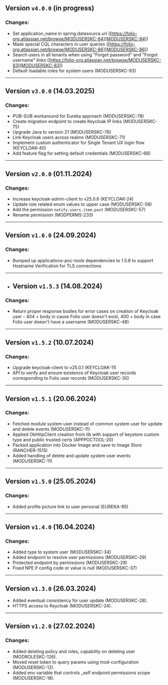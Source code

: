 ## Version `v4.0.0` (in progress)
### Changes:
* Set application\_name in spring.datasource.url ([https://folio-org.atlassian.net/browse/MODUSERSKC-84](MODUSERSKC-84))
* Mask special CQL characters in user queries ([https://folio-org.atlassian.net/browse/MODUSERSKC-86](MODUSERSKC-86))
* Search users in all tenants when using "Forgot password" and "Forgot username" links ([https://folio-org.atlassian.net/browse/MODUSERSKC-83](MODUSERSKC-83))
* Default loadable roles for system users (MODUSERSKC-93)
---

## Version `v3.0.0` (14.03.2025)
### Changes:
* PUB-SUB workaround for Eureka approach (MODUSERSKC-78)
* Create migration endpoint to create Keycloak IP links (MODUSERSKC-75)
* Upgrade Java to version 21 (MODUSERSKC-76)
* Link Keycloak users across realms (MODUSERSKC-71)
* Implement custom authenticator for Single Tenant UX login flow (KEYCLOAK-40)
* Add feature flag for setting default credentials (MODUSERSKC-68)
---

## Version `v2.0.0` (01.11.2024)
### Changes:
* Increase keycloak-admin-client to v25.0.6 (KEYCLOAK-24)
* Update role related enum values to upper case (MODUSERSKC-58)
* Add the permission `notify.users.item.post` (MODUSERSKC-57)
* Rename permission (MODPERMS-233)
---

## Version `v1.6.0` (24.09.2024)
### Changes:
*  Bumped up applications-poc-tools dependencies to 1.5.6 to support Hostname Verification for TLS connections
---

* ## Version `v1.5.3` (14.08.2024)
### Changes:
* Return proper response bodies for error cases on creation of Keycloak user - 404 + body in cause Folio user doesn't exist, 400 + body in case Folio user doesn't have a username (MODUSERSKC-48)
---

## Version `v1.5.2` (10.07.2024)
### Changes:
* Upgrade keycloak-client to v25.0.1 (KEYCLOAK-11)
* API to verify and ensure existence of Keycloak user records corresponding to Folio user records (MODUSERSKC-30)

---
## Version `v1.5.1` (20.06.2024)
### Changes:
* Fetched module system user instead of common system user for update and delete events (MODUSERSKC-11)
* Applied OkHttpClient creation from lib with support of keystore custom type and public trusted certs (APPPOCTOOL-20)
* Packed application into Docker Image and save to Image Store (RANCHER-1515)
* Added handling of delete and update system user events (MODUSERSKC-11)

---
## Version `v1.5.0` (25.05.2024)
### Changes:
* Added profile picture link to user personal (EUREKA-95)

---
## Version `v1.4.0` (16.04.2024)
### Changes:
* Added type to system user (MODUSERSKC-34)
* Added endpoint to resolve user permissions (MODUSERSKC-29)
* Protected endpoint by permissions (MODUSERSKC-29)
* Fixed NPE if config code or value is null (MODUSERSKC-37)

---
## Version `v1.3.0` (26.03.2024)
* Added eventual consistency for user update (MODUSERSKC-28).
* HTTPS access to Keycloak (MODUSERSKC-24).

---
## Version `v1.2.0` (27.02.2024)
### Changes:
* Added deleting policy and roles, capability on deleting user (MODROLESKC-126).
* Moved reset token to query params using mod-configuration (MODUSERSKC-12).
* Added env variable that controls _self endpoint permissions scope (MODUSERSKC-18).

